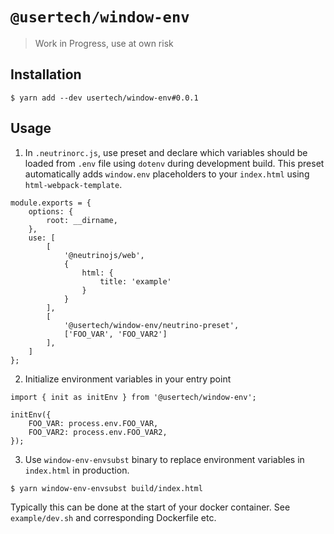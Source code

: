# `@usertech/window-env`

> Work in Progress, use at own risk

## Installation

```
$ yarn add --dev usertech/window-env#0.0.1
```

## Usage

1. In `.neutrinorc.js`, use preset and declare which variables should be loaded from `.env` file using `dotenv` during development build.
This preset automatically adds `window.env` placeholders to your `index.html` using `html-webpack-template`.

```
module.exports = {
	options: {
		root: __dirname,
	},
	use: [
		[
			'@neutrinojs/web',
			{
				html: {
					title: 'example'
				}
			}
		],
		[
			'@usertech/window-env/neutrino-preset',
			['FOO_VAR', 'FOO_VAR2']
		],
	]
};
```

2. Initialize environment variables in your entry point

```
import { init as initEnv } from '@usertech/window-env';

initEnv({
	FOO_VAR: process.env.FOO_VAR,
	FOO_VAR2: process.env.FOO_VAR2,
});
```

3. Use `window-env-envsubst` binary to replace environment variables in `index.html` in production.

```
$ yarn window-env-envsubst build/index.html
```

Typically this can be done at the start of your docker container. See `example/dev.sh` and corresponding Dockerfile etc.
